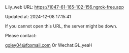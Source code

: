 Lily_web URL: https://1047-61-165-102-156.ngrok-free.app

Updated at: 2024-12-08 17:15:41

If you cannot open this URL, the server might be down.

Please contact: 

goley04@foxmail.com Or Wechat:GL_yeaH